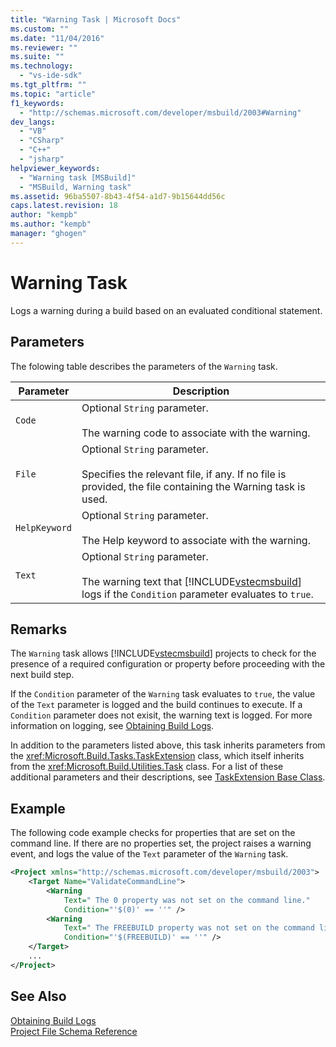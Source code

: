 ```yaml
---
title: "Warning Task | Microsoft Docs"
ms.custom: ""
ms.date: "11/04/2016"
ms.reviewer: ""
ms.suite: ""
ms.technology: 
  - "vs-ide-sdk"
ms.tgt_pltfrm: ""
ms.topic: "article"
f1_keywords: 
  - "http://schemas.microsoft.com/developer/msbuild/2003#Warning"
dev_langs: 
  - "VB"
  - "CSharp"
  - "C++"
  - "jsharp"
helpviewer_keywords: 
  - "Warning task [MSBuild]"
  - "MSBuild, Warning task"
ms.assetid: 96ba5507-8b43-4f54-a1d7-9b15644dd56c
caps.latest.revision: 18
author: "kempb"
ms.author: "kempb"
manager: "ghogen"
---
```

# Warning Task
Logs a warning during a build based on an evaluated conditional statement.  
  
## Parameters  
 The folowing table describes the parameters of the `Warning` task.  
  
|Parameter|Description|  
|---------------|-----------------|  
|`Code`|Optional `String` parameter.<br /><br /> The warning code to associate with the warning.|  
|`File`|Optional `String` parameter.<br /><br /> Specifies the relevant file, if any. If no file is provided, the file containing the Warning task is used.|  
|`HelpKeyword`|Optional `String` parameter.<br /><br /> The Help keyword to associate with the warning.|  
|`Text`|Optional `String` parameter.<br /><br /> The warning text that [!INCLUDE[vstecmsbuild](../extensibility/internals/includes/vstecmsbuild_md.md)] logs if the `Condition` parameter evaluates to `true`.|  
  
## Remarks  
 The `Warning` task allows [!INCLUDE[vstecmsbuild](../extensibility/internals/includes/vstecmsbuild_md.md)] projects to check for the presence of a required configuration or property before proceeding with the next build step.  
  
 If the `Condition` parameter of the `Warning` task evaluates to `true`, the value of the `Text` parameter is logged and the build continues to execute. If a `Condition` parameter does not exisit, the warning text is logged. For more information on logging, see [Obtaining Build Logs](../msbuild/obtaining-build-logs-with-msbuild.md).  
  
 In addition to the parameters listed above, this task inherits parameters from the <xref:Microsoft.Build.Tasks.TaskExtension> class, which itself inherits from the <xref:Microsoft.Build.Utilities.Task> class. For a list of these additional parameters and their descriptions, see [TaskExtension Base Class](../msbuild/taskextension-base-class.md).  
  
## Example  
 The following code example checks for properties that are set on the command line. If there are no properties set, the project raises a warning event, and logs the value of the `Text` parameter of the `Warning` task.  
  
```xml  
<Project xmlns="http://schemas.microsoft.com/developer/msbuild/2003">  
    <Target Name="ValidateCommandLine">  
        <Warning  
            Text=" The 0 property was not set on the command line."  
            Condition="'$(0)' == ''" />  
        <Warning  
            Text=" The FREEBUILD property was not set on the command line."  
            Condition="'$(FREEBUILD)' == ''" />  
    </Target>  
    ...  
</Project>  
```  
  
## See Also  
 [Obtaining Build Logs](../msbuild/obtaining-build-logs-with-msbuild.md)   
 [Project File Schema Reference](../msbuild/msbuild-project-file-schema-reference.md)
